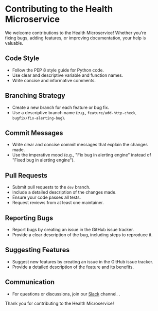 # Contributing to the Health Microservice

We welcome contributions to the Health Microservice! Whether you're fixing bugs, adding features, or improving documentation, your help is valuable.

## Code Style

* Follow the PEP 8 style guide for Python code.
* Use clear and descriptive variable and function names.
* Write concise and informative comments.

## Branching Strategy

* Create a new branch for each feature or bug fix.
* Use a descriptive branch name (e.g., `feature/add-http-check`, `bugfix/fix-alerting-bug`).

## Commit Messages

* Write clear and concise commit messages that explain the changes made.
* Use the imperative mood (e.g., "Fix bug in alerting engine" instead of "Fixed bug in alerting engine").

## Pull Requests

* Submit pull requests to the `dev` branch.
* Include a detailed description of the changes made.
* Ensure your code passes all tests.
* Request reviews from at least one maintainer.

## Reporting Bugs

* Report bugs by creating an issue in the GitHub issue tracker.
* Provide a clear description of the bug, including steps to reproduce it.

## Suggesting Features

* Suggest new features by creating an issue in the GitHub issue tracker.
* Provide a detailed description of the feature and its benefits.

## Communication

* For questions or discussions, join our [Slack](https://join.slack.com/t/kindredcircl/shared_invite/zt-317wteuo0-MHVkLrsa7BM9YmBW7318JA) channel. .

Thank you for contributing to the Health Microservice!